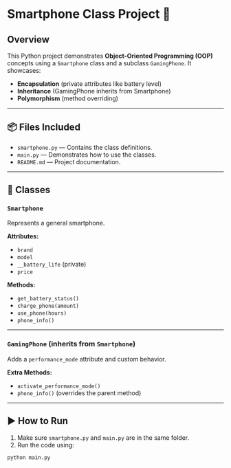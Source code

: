 # Smartphone Class Project 📱

## Overview

This Python project demonstrates **Object-Oriented Programming (OOP)** concepts using a `Smartphone` class and a subclass `GamingPhone`. It showcases:

- **Encapsulation** (private attributes like battery level)
- **Inheritance** (GamingPhone inherits from Smartphone)
- **Polymorphism** (method overriding)

---

## 📦 Files Included

- `smartphone.py` — Contains the class definitions.
- `main.py` — Demonstrates how to use the classes.
- `README.md` — Project documentation.

---

## 📘 Classes

### `Smartphone`

Represents a general smartphone.

**Attributes:**
- `brand`
- `model`
- `__battery_life` (private)
- `price`

**Methods:**
- `get_battery_status()`
- `charge_phone(amount)`
- `use_phone(hours)`
- `phone_info()`

---

### `GamingPhone` (inherits from `Smartphone`)

Adds a `performance_mode` attribute and custom behavior.

**Extra Methods:**
- `activate_performance_mode()`
- `phone_info()` (overrides the parent method)

---

## ▶️ How to Run

1. Make sure `smartphone.py` and `main.py` are in the same folder.
2. Run the code using:

```bash
python main.py
